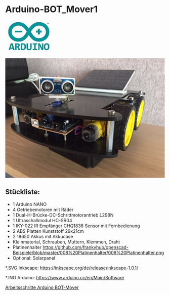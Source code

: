 # Arduino-BOT_Mover1
![ardu](https://github.com/frankyhub/png/blob/master/ardu.png)

![BOT](https://github.com/frankyhub/Arduino-BOT_Mover1/blob/master/Botmov.JPG)

## Stückliste:

- 1 Arduino NANO
- 4 Getriebemotoren mit Räder
- 1 Dual-H-Brücke-DC-Schrittmotorantrieb L298N
- 1 Ultraschallmodul HC-SR04 
- 1 IKY-022 IR Empfänger CHQ1838 Sensor mit Fernbedienung
- 2 ABS Platten Kunststoff 29x21cm
- 2 18650 Akkus mit Akkucase
- Kleinmaterial, Schrauben, Muttern, Klemmen, Draht
- Platinenhalter https://github.com/frankyhub/openscad-Beispiele/blob/master/008%20Platinenhalter/008%20Platinenhalter.png
- Optional: Solarpanel

*.SVG Inkscape: https://inkscape.org/de/release/inkscape-1.0.1/ 

*.INO Arduino: https://www.arduino.cc/en/Main/Software

[Arbeitsschritte Arduino BOT-Mover](https://github.com/frankyhub/Arduino-BOT_Mover1/blob/master/Arbeitsschritte%20Arduino%20Bot.pdf)


